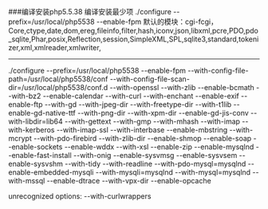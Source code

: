 ###编译安装php5.5.38
编译安装最少项 ./configure --prefix=/usr/local/php5538 --enable-fpm
  默认的模块：cgi-fcgi，Core,ctype,date,dom,ereg,fileinfo,filter,hash,iconv,json,libxml,pcre,PDO,pdo_sqlite,Phar,posix,Reflection,session,SimpleXML,SPL,sqlite3,standard,tokenizer,xml,xmlreader,xmlwriter,
  
  -----
  
./configure --prefix=/usr/local/php5538 --enable-fpm --with-config-file-path=/usr/local/php5538/conf --with-config-file-scan-dir=/usr/local/php5538/conf.d --with-openssl --with-zlib --enable-bcmath --with-bz2 --enable-calendar --with-curl --with-enchant --enable-exif --enable-ftp --with-gd --with-jpeg-dir --with-freetype-dir --with-t1lib --enable-gd-native-ttf --with-png-dir --with-xpm-dir --enable-gd-jis-conv --with-libdir=lib64 --with-gettext --with-gmp --with-mhash --with-imap --with-kerberos --with-imap-ssl --with-interbase --enable-mbstring --with-mcrypt --with-pdo-firebird --with-zlib-dir --enable-shmop --enable-soap --enable-sockets --enable-wddx --with-xsl --enable-zip --enable-mysqlnd --enable-fast-install --with-onig --enable-sysvmsg --enable-sysvsem --enable-sysvshm --with-tidy --with-readline --with-pdo-mysql=mysqlnd --enable-embedded-mysqli --with-mysqli=mysqlnd --with-mysql=mysqlnd --with-mssql --enable-dtrace --with-vpx-dir --enable-opcache 


unrecognized options: --with-curlwrappers
